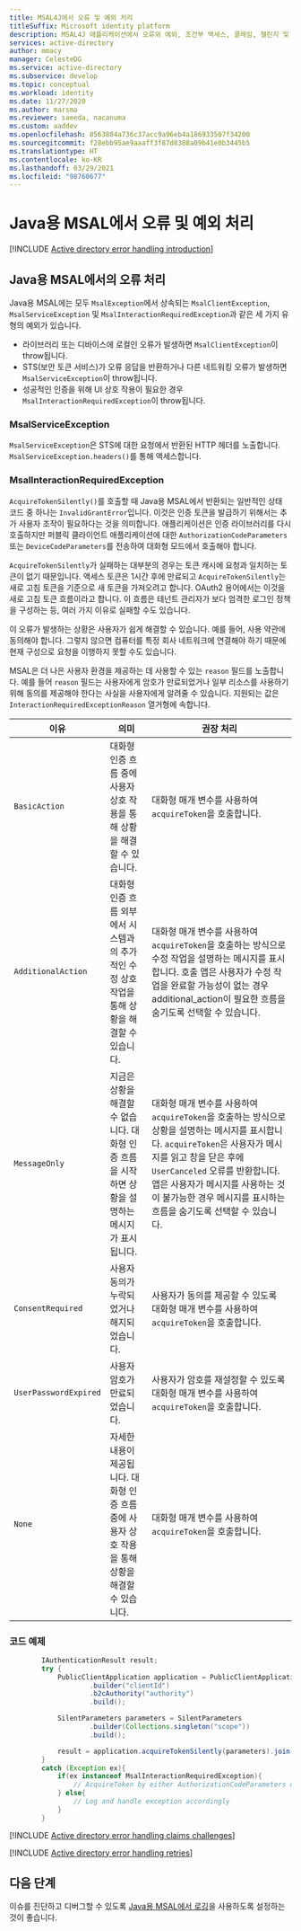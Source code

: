 ```yaml
---
title: MSAL4J에서 오류 및 예외 처리
titleSuffix: Microsoft identity platform
description: MSAL4J 애플리케이션에서 오류와 예외, 조건부 액세스, 클레임, 챌린지 및 다시 시도를 처리하는 방법을 알아봅니다.
services: active-directory
author: mmacy
manager: CelesteDG
ms.service: active-directory
ms.subservice: develop
ms.topic: conceptual
ms.workload: identity
ms.date: 11/27/2020
ms.author: marsma
ms.reviewer: saeeda, nacanuma
ms.custom: aaddev
ms.openlocfilehash: 8563804a736c37acc9a96eb4a186933507f34200
ms.sourcegitcommit: f28ebb95ae9aaaff3f87d8388a09b41e0b3445b5
ms.translationtype: HT
ms.contentlocale: ko-KR
ms.lasthandoff: 03/29/2021
ms.locfileid: "98760677"
---
```

# <a name="handle-errors-and-exceptions-in-msal-for-java"></a>Java용 MSAL에서 오류 및 예외 처리

[!INCLUDE [Active directory error handling introduction](../../../includes/active-directory-develop-error-handling-introduction.md)]

## <a name="error-handling-in-msal-for-java"></a>Java용 MSAL에서의 오류 처리

Java용 MSAL에는 모두 `MsalException`에서 상속되는 `MsalClientException`, `MsalServiceException` 및 `MsalInteractionRequiredException`과 같은 세 가지 유형의 예외가 있습니다.

- 라이브러리 또는 디바이스에 로컬인 오류가 발생하면 `MsalClientException`이 throw됩니다.
- STS(보안 토큰 서비스)가 오류 응답을 반환하거나 다른 네트워킹 오류가 발생하면 `MsalServiceException`이 throw됩니다.
- 성공적인 인증을 위해 UI 상호 작용이 필요한 경우 `MsalInteractionRequiredException`이 throw됩니다.

### <a name="msalserviceexception"></a>MsalServiceException

`MsalServiceException`은 STS에 대한 요청에서 반환된 HTTP 헤더를 노출합니다. `MsalServiceException.headers()`를 통해 액세스합니다.

### <a name="msalinteractionrequiredexception"></a>MsalInteractionRequiredException

`AcquireTokenSilently()`를 호출할 때 Java용 MSAL에서 반환되는 일반적인 상태 코드 중 하나는 `InvalidGrantError`입니다. 이것은 인증 토큰을 발급하기 위해서는 추가 사용자 조작이 필요하다는 것을 의미합니다. 애플리케이션은 인증 라이브러리를 다시 호출하지만 퍼블릭 클라이언트 애플리케이션에 대한 `AuthorizationCodeParameters` 또는 `DeviceCodeParameters`를 전송하여 대화형 모드에서 호출해야 합니다.

`AcquireTokenSilently`가 실패하는 대부분의 경우는 토큰 캐시에 요청과 일치하는 토큰이 없기 때문입니다. 액세스 토큰은 1시간 후에 만료되고 `AcquireTokenSilently`는 새로 고침 토큰을 기준으로 새 토큰을 가져오려고 합니다. OAuth2 용어에서는 이것을 새로 고침 토큰 흐름이라고 합니다. 이 흐름은 테넌트 관리자가 보다 엄격한 로그인 정책을 구성하는 등, 여러 가지 이유로 실패할 수도 있습니다.

이 오류가 발생하는 상황은 사용자가 쉽게 해결할 수 있습니다. 예를 들어, 사용 약관에 동의해야 합니다. 그렇지 않으면 컴퓨터를 특정 회사 네트워크에 연결해야 하기 때문에 현재 구성으로 요청을 이행하지 못할 수도 있습니다.

MSAL은 더 나은 사용자 환경을 제공하는 데 사용할 수 있는 `reason` 필드를 노출합니다. 예를 들어 `reason` 필드는 사용자에게 암호가 만료되었거나 일부 리소스를 사용하기 위해 동의를 제공해야 한다는 사실을 사용자에게 알려줄 수 있습니다. 지원되는 값은 `InteractionRequiredExceptionReason` 열거형에 속합니다.

| 이유 | 의미 | 권장 처리 |
|---------|-----------|-----------------------------|
| `BasicAction` | 대화형 인증 흐름 중에 사용자 상호 작용을 통해 상황을 해결할 수 있습니다. | 대화형 매개 변수를 사용하여 `acquireToken`을 호출합니다. |
| `AdditionalAction` | 대화형 인증 흐름 외부에서 시스템과의 추가적인 수정 상호 작업을 통해 상황을 해결할 수 있습니다. | 대화형 매개 변수를 사용하여 `acquireToken`을 호출하는 방식으로 수정 작업을 설명하는 메시지를 표시합니다. 호출 앱은 사용자가 수정 작업을 완료할 가능성이 없는 경우 additional_action이 필요한 흐름을 숨기도록 선택할 수 있습니다. |
| `MessageOnly` | 지금은 상황을 해결할 수 없습니다. 대화형 인증 흐름을 시작하면 상황을 설명하는 메시지가 표시됩니다. | 대화형 매개 변수를 사용하여 `acquireToken`을 호출하는 방식으로 상황을 설명하는 메시지를 표시합니다. `acquireToken`은 사용자가 메시지를 읽고 창을 닫은 후에 `UserCanceled` 오류를 반환합니다. 앱은 사용자가 메시지를 사용하는 것이 불가능한 경우 메시지를 표시하는 흐름을 숨기도록 선택할 수 있습니다. |
| `ConsentRequired`| 사용자 동의가 누락되었거나 해지되었습니다. |사용자가 동의를 제공할 수 있도록 대화형 매개 변수를 사용하여 `acquireToken`을 호출합니다. |
| `UserPasswordExpired` | 사용자 암호가 만료되었습니다. | 사용자가 암호를 재설정할 수 있도록 대화형 매개 변수를 사용하여 `acquireToken`을 호출합니다. |
| `None` |  자세한 내용이 제공됩니다. 대화형 인증 흐름 중에 사용자 상호 작용을 통해 상황을 해결할 수 있습니다. | 대화형 매개 변수를 사용하여 `acquireToken`을 호출합니다. |

### <a name="code-example"></a>코드 예제

```java
        IAuthenticationResult result;
        try {
            PublicClientApplication application = PublicClientApplication
                    .builder("clientId")
                    .b2cAuthority("authority")
                    .build();

            SilentParameters parameters = SilentParameters
                    .builder(Collections.singleton("scope"))
                    .build();

            result = application.acquireTokenSilently(parameters).join();
        }
        catch (Exception ex){
            if(ex instanceof MsalInteractionRequiredException){
                // AcquireToken by either AuthorizationCodeParameters or DeviceCodeParameters
            } else{
                // Log and handle exception accordingly
            }
        }
```

[!INCLUDE [Active directory error handling claims challenges](../../../includes/active-directory-develop-error-handling-claims-challenges.md)]

[!INCLUDE [Active directory error handling retries](../../../includes/active-directory-develop-error-handling-retries.md)]

## <a name="next-steps"></a>다음 단계

이슈를 진단하고 디버그할 수 있도록 [Java용 MSAL에서 로깅](msal-logging-java.md)을 사용하도록 설정하는 것이 좋습니다.
